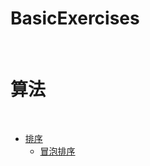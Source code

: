 BasicExercises
==

<br>

# 算法

<br>

- [排序](https://github.com/shadowwingz/BasicExercises/blob/master/sorting)
    - [冒泡排序](https://github.com/shadowwingz/BasicExercises/blob/master/sorting/BubbleSort.java)